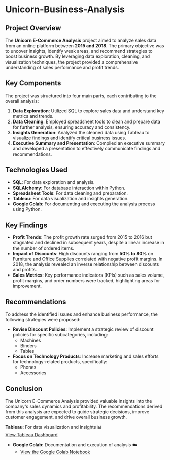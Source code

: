 # Unicorn-Business-Analysis

## Project Overview
The **Unicorn E-Commerce Analysis** project aimed to analyze sales data from an online platform between **2015 and 2018**. The primary objective was to uncover insights, identify weak areas, and recommend strategies to boost business growth. By leveraging data exploration, cleaning, and visualization techniques, the project provided a comprehensive understanding of sales performance and profit trends.

## Key Components
The project was structured into four main parts, each contributing to the overall analysis:

1. **Data Exploration**: Utilized SQL to explore sales data and understand key metrics and trends.
2. **Data Cleaning**: Employed spreadsheet tools to clean and prepare data for further analysis, ensuring accuracy and consistency.
3. **Insights Generation**: Analyzed the cleaned data using Tableau to visualize findings and identify critical business issues.
4. **Executive Summary and Presentation**: Compiled an executive summary and developed a presentation to effectively communicate findings and recommendations.

## Technologies Used
- **SQL**: For data exploration and analysis.
- **SQLAlchemy**: For database interaction within Python.
- **Spreadsheet Tools**: For data cleaning and preparation.
- **Tableau**: For data visualization and insights generation.
- **Google Colab**: For documenting and executing the analysis process using Python.

## Key Findings
- **Profit Trends**: The profit growth rate surged from 2015 to 2016 but stagnated and declined in subsequent years, despite a linear increase in the number of ordered items.
- **Impact of Discounts**: High discounts ranging from **50% to 80%** on Furniture and Office Supplies correlated with negative profit margins. In 2018, the analysis revealed an inverse relationship between discounts and profits.
- **Sales Metrics**: Key performance indicators (KPIs) such as sales volume, profit margins, and order numbers were tracked, highlighting areas for improvement.

## Recommendations
To address the identified issues and enhance business performance, the following strategies were proposed:
- **Revise Discount Policies**: Implement a strategic review of discount policies for specific subcategories, including:
  - Machines
  - Binders
  - Tables
- **Focus on Technology Products**: Increase marketing and sales efforts for technology-related products, specifically:
  - Phones
  - Accessories

## Conclusion
The Unicorn E-Commerce Analysis provided valuable insights into the company's sales dynamics and profitability. The recommendations derived from this analysis are expected to guide strategic decisions, improve customer engagement, and drive overall business growth.


**Tableau**: For data visualization and insights 📊  
  [View Tableau Dashboard](https://public.tableau.com/views/MS_Charts_17308129361520/Unicorn_Dashboard?:language=en-US&:sid=&:redirect=auth&:display_count=n&:origin=viz_share_link)
- **Google Colab:** Documentation and execution of analysis ☁️  
  - [View the Google Colab Notebook](https://colab.research.google.com/drive/1-WBE1l2NqX8BPtfTsxkSG3QBXNknCidZ?usp=sharing)

